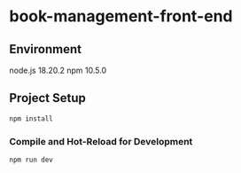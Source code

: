 # book-management-front-end

## Environment
node.js 18.20.2
npm 10.5.0

## Project Setup

```sh
npm install
```

### Compile and Hot-Reload for Development

```sh
npm run dev
```
